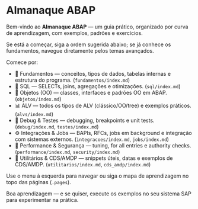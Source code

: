 # Almanaque ABAP

Bem-vindo ao **Almanaque ABAP** — um guia prático, organizado por curva de aprendizagem, com exemplos, padrões e exercícios.

Se está a começar, siga a ordem sugerida abaixo; se já conhece os fundamentos, navegue diretamente pelos temas avançados.

Comece por:
- 🧩 Fundamentos — conceitos, tipos de dados, tabelas internas e estrutura do programa. (`fundamentos/index.md`)
- 💾 SQL — SELECTs, joins, agregações e otimizações. (`sql/index.md`)
- 🧱 Objetos (OO) — classes, interfaces e padrões OO em ABAP. (`objetos/index.md`)
- 📊 ALV — todos os tipos de ALV (clássico/OO/tree) e exemplos práticos. (`alvs/index.md`)
- 🐞 Debug & Testes — debugging, breakpoints e unit tests. (`debug/index.md`, `testes/index.md`)
- ⚙️ Integrações & Jobs — BAPIs, RFCs, jobs em background e integração com sistemas externos. (`integracoes/index.md`, `jobs/index.md`)
- 🧠 Performance & Segurança — tuning, for all entries e authority checks. (`performance/index.md`, `security/index.md`)
- 🧰 Utilitários & CDS/AMDP — snippets úteis, datas e exemplos de CDS/AMDP. (`utilitarios/index.md`, `cds_amdp/index.md`)

Use o menu à esquerda para navegar ou siga o mapa de aprendizagem no topo das páginas (`.pages`).

Boa aprendizagem — e se quiser, execute os exemplos no seu sistema SAP para experimentar na prática.
